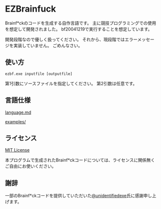 # EZBrainfuck
Brainf*ckのコードを生成する自作言語です。
主に競技プログラミングでの使用を想定して開発されました。
bf20041219で実行することを想定しています。

開発段階なので優しく扱ってください。
それから、現段階ではエラーメッセージを実装していません。
ごめんなさい。

## 使い方
```
ezbf.exe inputfile [outputfile]
```
第1引数にソースファイルを指定してください。
第2引数は任意です。

## 言語仕様
[language.md](./language.md)

[examples/](./examples)

## ライセンス

[MIT License](./LICENSE)

本プログラムで生成されたBrainf*ckコードについては、ライセンスに関係無くご自由にお使いください。

## 謝辞

一部のBrainf*ckコードを提供していただいた[@unidentifiedexe](https://gist.github.com/unidentifiedexe)氏に感謝申し上げます。
